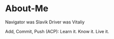 # About-Me
Navigator was Slavik
Driver was Vitaliy


Add, Commit, Push (ACP): Learn it. Know it. Live it.

